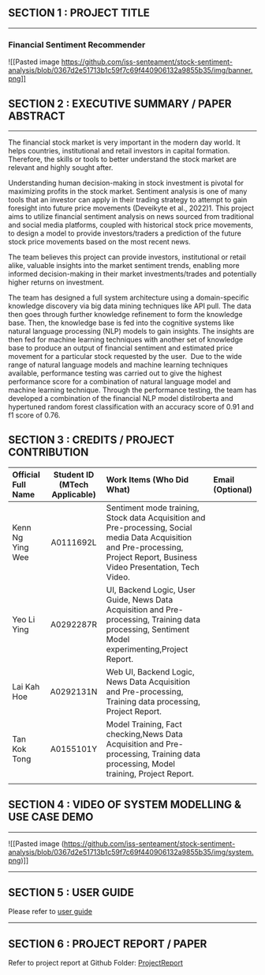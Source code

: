 ## SECTION 1 : PROJECT TITLE
---
### Financial Sentiment Recommender
![[Pasted image https://github.com/iss-senteament/stock-sentiment-analysis/blob/0367d2e51713b1c59f7c69f440906132a9855b35/img/banner.png]]

## SECTION 2 : EXECUTIVE SUMMARY / PAPER ABSTRACT
---
The financial stock market is very important in the modern day world. It helps countries, institutional and retail investors in capital formation. Therefore, the skills or tools to better understand the stock market are relevant and highly sought after. 

Understanding human decision-making in stock investment is pivotal for maximizing profits in the stock market. Sentiment analysis is one of many tools that an investor can apply in their trading strategy to attempt to gain foresight into future price movements (Deveikyte et al., 2022)1. This project aims to utilize financial sentiment analysis on news sourced from traditional and social media platforms, coupled with historical stock price movements, to design a model to provide investors/traders a prediction of the future stock price movements based on the most recent news.

The team believes this project can provide investors, institutional or retail alike, valuable insights into the market sentiment trends, enabling more informed decision-making in their market investments/trades and potentially higher returns on investment.

The team has designed a full system architecture using a domain-specific knowledge discovery via big data mining techniques like API pull. The data then goes through further knowledge refinement to form the knowledge base. Then, the knowledge base is fed into the cognitive systems like natural language processing (NLP) models to gain insights. The insights are then fed for machine learning techniques with another set of knowledge base to produce an output of financial sentiment and estimated price movement for a particular stock requested by the user.  Due to the wide range of natural language models and machine learning techniques available, performance testing was carried out to give the highest performance score for a combination of natural language model and machine learning technique. Through the performance testing, the team has developed a combination of the financial NLP model distilroberta and hypertuned random forest classification with an accuracy score of 0.91 and f1 score of 0.76.

## SECTION 3 : CREDITS / PROJECT CONTRIBUTION

| Official Full Name | Student ID (MTech Applicable) | Work Items (Who Did What)                                                                                                                                                      | Email (Optional) |
| :----------------- | :---------------------------: | :----------------------------------------------------------------------------------------------------------------------------------------------------------------------------- | :--------------- |
| Kenn Ng Ying Wee   |           A0111692L           | Sentiment mode training, Stock data Acquisition and Pre-processing, Social media Data Acquisition and Pre-processing, Project Report, Business Video Presentation, Tech Video. |                  |
| Yeo Li Ying        |           A0292287R           | UI, Backend Logic, User Guide, News Data Acquisition and Pre-processing, Training data processing, Sentiment Model experimenting,Project Report.                               |                  |
| Lai Kah Hoe        |           A0292131N           | Web UI, Backend Logic, News Data Acquisition and Pre-processing, Training data processing, Project Report.                                                                     |                  |
| Tan Kok Tong       |           A0155101Y           | Model Training, Fact checking,News Data Acquisition and Pre-processing, Training data processing, Model training, Project Report.                                              |                  |
|                    |                               |                                                                                                                                                                                |                  |

## SECTION 4 : VIDEO OF SYSTEM MODELLING & USE CASE DEMO
---

![[Pasted image (https://github.com/iss-senteament/stock-sentiment-analysis/blob/0367d2e51713b1c59f7c69f440906132a9855b35/img/system.png)]]

---

## SECTION 5 : USER GUIDE

Please refer to [user guide](https://www.google.com)

---

## SECTION 6 : PROJECT REPORT / PAPER

Refer to project report at Github Folder: [ProjectReport](https://www.google.com)